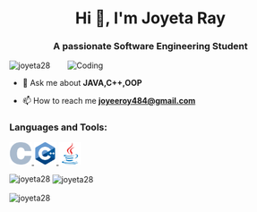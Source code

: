 <h1 align="center">Hi 👋, I'm Joyeta Ray</h1>
<h3 align="center">A passionate Software Engineering Student</h3>

<img align="right" alt="Coding" width="400" src="https://cdn.dribbble.com/userupload/30832962/file/original-199091f9b19f067153ecd518321a3898.gif">

<p align="left"> <img src="https://komarev.com/ghpvc/?username=joyeta28&label=Profile%20views&color=0e75b6&style=flat" alt="joyeta28" /> </p>

- 💬 Ask me about **JAVA,C++,OOP**

- 📫 How to reach me **joyeeroy484@gmail.com**

<p align="left">
</p>

<h3 align="left">Languages and Tools:</h3>
<p align="left"> <a href="https://www.cprogramming.com/" target="_blank" rel="noreferrer"> <img src="https://raw.githubusercontent.com/devicons/devicon/master/icons/c/c-original.svg" alt="c" width="40" height="40"/> </a> <a href="https://www.w3schools.com/cpp/" target="_blank" rel="noreferrer"> <img src="https://raw.githubusercontent.com/devicons/devicon/master/icons/cplusplus/cplusplus-original.svg" alt="cplusplus" width="40" height="40"/> </a> <a href="https://www.java.com" target="_blank" rel="noreferrer"> <img src="https://raw.githubusercontent.com/devicons/devicon/master/icons/java/java-original.svg" alt="java" width="40" height="40"/> </a> </p>

<p><img align="left" src="https://github-readme-stats.vercel.app/api/top-langs?username=joyeta28&show_icons=true&locale=en&layout=compact" alt="joyeta28" /></p>

<p>&nbsp;<img align="center" src="https://github-readme-stats.vercel.app/api?username=joyeta28&show_icons=true&locale=en" alt="joyeta28" /></p>

<p><img align="center" src="https://github-readme-streak-stats.herokuapp.com/?user=joyeta28&" alt="joyeta28" /></p>
